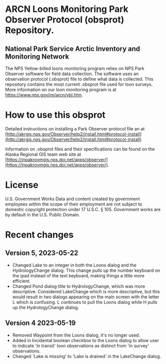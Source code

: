 # ARCN Loons Monitoring Park Observer Protocol (obsprot) Repository.
## National Park Service Arctic Inventory and Monitoring Network
The NPS Yellow-billed loons monitoring program relies on NPS Park Observer software for field data collection. The software uses an observation protocol (.obsprot) file to define what data is collected. This repository contains the most current .obsprot file used for loon surveys. More information on our loon monitoring program is at https://www.nps.gov/im/arcn/ybl.htm.

# How to use this obsprot
Detailed instructions on installing a Park Observer protocol file an at [http://akrgis.nps.gov/Observer/help2/install.html#protocol-install](http://akrgis.nps.gov/Observer/help2/install.html#protocol-install)

Information on .obsprot files and their specifications can be found on the Alaska Regional GIS team web site at [https://inpakrovmgis.nps.doi.net/apps/observer/](https://inpakrovmgis.nps.doi.net/apps/observer/).

# License
U.S. Government Works
Data and content created by government employees within the scope of their employment are not subject to domestic copyright protection under 17 U.S.C. § 105. Government works are by default in the U.S. Public Domain. 

# Recent changes
## Version 5, 2023-05-22 
- Changed Lake to an integer in both the Loons dialog and the HydrologyChange dialog. This change pulls up the number keyboard on the ipad instead of the text keyboard, making things a little more efficient.
- Changed Pond dialog title to HydrologyChange, which was more descriptive. Considered LakeChange which is more descriptive, but this would result in two dialogs appearing on the main screen with the letter L which is confusing. L continues to pull the Loons dialog while H pulls up the HydrologyChange dialog.

## Version 4 2023-05-19 
- Removed Waypoint from the Loons dialog, it's no longer used.
- Added in Incidental boolean checkbox to the Loons dialog to allow user to indicate 'in transit' loon observations as distinct from 'in survey' observations.
- Changed 'Lake is missing' to 'Lake is drained' in the LakeChange dialog.

